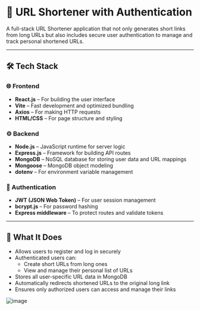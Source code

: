 # 🔐 URL Shortener with Authentication

A full-stack URL Shortener application that not only generates short links from long URLs but also includes secure user authentication to manage and track personal shortened URLs.

---

## 🛠 Tech Stack

### 🌐 Frontend
- **React.js** – For building the user interface
- **Vite** – Fast development and optimized bundling
- **Axios** – For making HTTP requests
- **HTML/CSS** – For page structure and styling

### ⚙️ Backend
- **Node.js** – JavaScript runtime for server logic
- **Express.js** – Framework for building API routes
- **MongoDB** – NoSQL database for storing user data and URL mappings
- **Mongoose** – MongoDB object modeling
- **dotenv** – For environment variable management

### 🔐 Authentication
- **JWT (JSON Web Token)** – For user session management
- **bcrypt.js** – For password hashing
- **Express middleware** – To protect routes and validate tokens

---

## 🚀 What It Does

- Allows users to register and log in securely
- Authenticated users can:
  - Create short URLs from long ones
  - View and manage their personal list of URLs
- Stores all user-specific URL data in MongoDB
- Automatically redirects shortened URLs to the original long link
- Ensures only authorized users can access and manage their links

![image](https://github.com/user-attachments/assets/4a932396-881d-4930-863e-73d918196d58)

